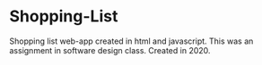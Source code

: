 # Shopping-List
 Shopping list web-app created in html and javascript. This was an assignment in software design class. Created in 2020.
